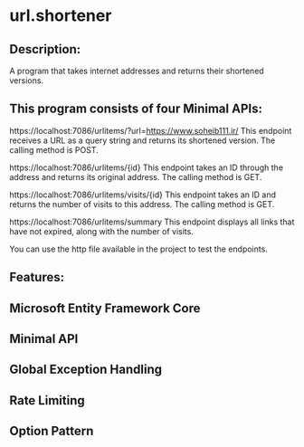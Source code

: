 # url.shortener

## Description:
A program that takes internet addresses and returns their shortened versions.

## This program consists of four Minimal APIs:

https://localhost:7086/urlitems/?url=https://www.soheib111.ir/
This endpoint receives a URL as a query string and returns its shortened version. The calling method is POST.

https://localhost:7086/urlitems/{id}
This endpoint takes an ID through the address and returns its original address. The calling method is GET.

https://localhost:7086/urlitems/visits/{id}
This endpoint takes an ID and returns the number of visits to this address. The calling method is GET.

https://localhost:7086/urlitems/summary
This endpoint displays all links that have not expired, along with the number of visits.

You can use the http file available in the project to test the endpoints.

## Features:
## Microsoft Entity Framework Core
## Minimal API
## Global Exception Handling
## Rate Limiting
## Option Pattern
